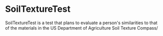 # SoilTextureTest
SoilTextureTest is a test that plans to evaluate a person's similarities to that of the materials in the US Department of Agriculture Soil Texture Compass/
